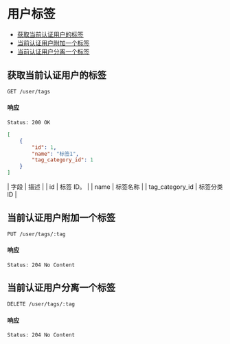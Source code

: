 # 用户标签

- [获取当前认证用户的标签](#获取当前认证用户的标签)
- [当前认证用户附加一个标签](#当前认证用户附加一个标签)
- [当前认证用户分离一个标签](#当前认证用户分离一个标签)

## 获取当前认证用户的标签

```
GET /user/tags
```

#### 响应

```
Status: 200 OK
```
```json
[
    {
        "id": 1,
        "name": "标签1",
        "tag_category_id": 1
    }
]
```

| 字段 | 描述 |
| id | 标签 ID。 |
| name | 标签名称 |
| tag_category_id | 标签分类 ID |

## 当前认证用户附加一个标签

```
PUT /user/tags/:tag
```

#### 响应

```
Status: 204 No Content
```

## 当前认证用户分离一个标签

```
DELETE /user/tags/:tag
```

#### 响应

```
Status: 204 No Content
```
